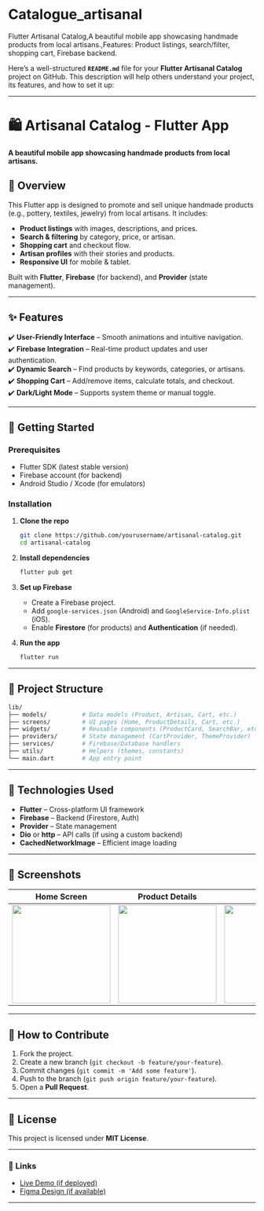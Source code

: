 # Catalogue_artisanal
Flutter Artisanal Catalog,A beautiful mobile app showcasing handmade products from local artisans.,Features: Product listings, search/filter, shopping cart, Firebase backend.

Here’s a well-structured **`README.md`** file for your **Flutter Artisanal Catalog** project on GitHub. This description will help others understand your project, its features, and how to set it up:

---

# **🛍️ Artisanal Catalog - Flutter App**  
**A beautiful mobile app showcasing handmade products from local artisans.**  

## **📌 Overview**  
This Flutter app is designed to promote and sell unique handmade products (e.g., pottery, textiles, jewelry) from local artisans. It includes:  
- **Product listings** with images, descriptions, and prices.  
- **Search & filtering** by category, price, or artisan.  
- **Shopping cart** and checkout flow.  
- **Artisan profiles** with their stories and products.  
- **Responsive UI** for mobile & tablet.  

Built with **Flutter**, **Firebase** (for backend), and **Provider** (state management).  

---

## **✨ Features**  
✔️ **User-Friendly Interface** – Smooth animations and intuitive navigation.  
✔️ **Firebase Integration** – Real-time product updates and user authentication.  
✔️ **Dynamic Search** – Find products by keywords, categories, or artisans.  
✔️ **Shopping Cart** – Add/remove items, calculate totals, and checkout.  
✔️ **Dark/Light Mode** – Supports system theme or manual toggle.  

---

## **🚀 Getting Started**  
### **Prerequisites**  
- Flutter SDK (latest stable version)  
- Firebase account (for backend)  
- Android Studio / Xcode (for emulators)  

### **Installation**  
1. **Clone the repo**  
   ```bash
   git clone https://github.com/yourusername/artisanal-catalog.git
   cd artisanal-catalog
   ```

2. **Install dependencies**  
   ```bash
   flutter pub get
   ```

3. **Set up Firebase**  
   - Create a Firebase project.  
   - Add `google-services.json` (Android) and `GoogleService-Info.plist` (iOS).  
   - Enable **Firestore** (for products) and **Authentication** (if needed).  

4. **Run the app**  
   ```bash
   flutter run
   ```

---

## **📂 Project Structure**  
```bash
lib/
├── models/          # Data models (Product, Artisan, Cart, etc.)
├── screens/         # UI pages (Home, ProductDetails, Cart, etc.)
├── widgets/         # Reusable components (ProductCard, SearchBar, etc.)
├── providers/       # State management (CartProvider, ThemeProvider)
├── services/        # Firebase/Database handlers
├── utils/           # Helpers (themes, constants)
└── main.dart        # App entry point
```

---

## **🔧 Technologies Used**  
- **Flutter** – Cross-platform UI framework  
- **Firebase** – Backend (Firestore, Auth)  
- **Provider** – State management  
- **Dio** or **http** – API calls (if using a custom backend)  
- **CachedNetworkImage** – Efficient image loading  

---

## **📸 Screenshots**  
| Home Screen | Product Details | Cart |
|-------------|-----------------|------|
| <img src="screenshots/home.png" width="200"> | <img src="screenshots/details.png" width="200"> | <img src="screenshots/cart.png" width="200"> |

---

## **🤝 How to Contribute**  
1. Fork the project.  
2. Create a new branch (`git checkout -b feature/your-feature`).  
3. Commit changes (`git commit -m 'Add some feature'`).  
4. Push to the branch (`git push origin feature/your-feature`).  
5. Open a **Pull Request**.  

---

## **📜 License**  
This project is licensed under **MIT License**.  

---

### **🔗 Links**  
- [Live Demo (if deployed)](https://your-demo-link.com)  
- [Figma Design (if available)](https://figma.com/your-design)  

---

